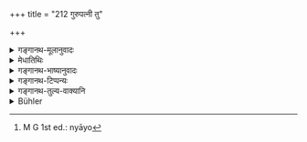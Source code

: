 +++
title = "212 गुरुपत्नी तु"

+++

<details><summary>गङ्गानथ-मूलानुवादः</summary>

The teacher’s wife, when young, shall not be saluted at her feet by a pupil who is full twenty years old, and who is conscious of what is good and what is bad.—(212)
</details>

<details><summary>मेधातिथिः</summary>

**पूर्णविंशतिवर्षेण** तरुणेनेत्य् अर्थः । बालस्य आ षोडशाद् वर्षाद् अदोषः । पूर्णानि विंशतिवर्षाणि यस्य स एवम् उच्यते । अयं कालो[^५३२] यौवनोद्भेदोपलक्षणार्थः । अत एवाह **गुणदोषौ विजानता** । कामजे सुखदुःखे गुणदोषाव् अभिप्रेतौ स्त्रीगतौ च स्वाकृतिदुराकृतिलक्षणौ धर्यचापले वा । सर्वथातन्त्रा विंशतिसंख्या ॥ २.२१२ ॥


[^५३२]:
     M G 1st ed.: nyāyo
</details>

<details><summary>गङ्गानथ-भाष्यानुवादः</summary>

‘*One who is full twenty years old*’;—*i.e*., fully grown up. There is no harm in the case of the pupil who is still a ‘child,’ not having passed his sixteenth year. What is meant is one who has completed his twenty years. To the same effect we have the next qualification—‘*who is conscious of what is good and what is bad*.’ The ‘good’ and ‘bad’ meant here are the pleasures and pains arising from sexual love, also the beauty and ugliness of women, as also their fidelity and infidelity.

In any case stress is not meant to be laid upon the number ‘*twenty*.’—(212)
</details>

<details><summary>गङ्गानथ-टिप्पन्यः</summary>

This verse is quoted in *Vīramitrodaya* (Saṃskāra, p. 462), where it is
explained that the term ‘*purṇaviṃśativarṣeṇa*’ stands for *full youth*,
and stress is not meant to be laid upon the precise age mentioned;—also
in *Parāśaramādhava* (Ācāra, p. 301);—and in *Smṛticandrikā* (Saṃskāra,
p. 104).
</details>

<details><summary>गङ्गानथ-तुल्य-वाक्यानि</summary>

*Viṣṇu* (32, 13).—(Reproduces Manu.)

*Gautama* (2. 39).—‘Feet-washing and feet-clasping shall not be done for
the teacher’s wife.’

*Baudhāyana* (1. 2. 34).—‘One who has become an adult shall not salute
(by feet-clasping) the youthful sister-in-law or the youthful wife of
the teacher.’
</details>

<details><summary>Bühler</summary>

212	(A pupil) who is full twenty years old, and knows what is becoming and unbecoming, shall not salute a young wife of his teacher (by clasping) her feet.
</details>
